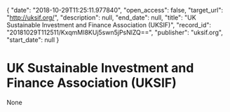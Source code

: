 {
  "date": "2018-10-29T11:25:11.977840", 
  "open_access": false, 
  "target_url": "http://uksif.org/", 
  "description": null, 
  "end_date": null, 
  "title": "UK Sustainable Investment and Finance Association (UKSIF)", 
  "record_id": "20181029T112511/KxqmMI8KUj5swn5jPsNlZQ==", 
  "publisher": "uksif.org", 
  "start_date": null
}

# UK Sustainable Investment and Finance Association (UKSIF)

None